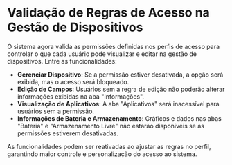 # Validação de Regras de Acesso na Gestão de Dispositivos

O sistema agora valida as permissões definidas nos perfis de acesso para controlar o que cada usuário pode visualizar e editar na gestão de dispositivos. Entre as funcionalidades:

* **Gerenciar Dispositivo**: Se a permissão estiver desativada, a opção será exibida, mas o acesso será bloqueado.
* **Edição de Campos**: Usuários sem a regra de edição não poderão alterar informações exibidas na aba "Informações".
* **Visualização de Aplicativos**: A aba "Aplicativos" será inacessível para usuários sem a permissão.
* **Informações de Bateria e Armazenamento**: Gráficos e dados nas abas "Bateria" e "Armazenamento Livre" não estarão disponíveis se as permissões estiverem desativadas.

As funcionalidades podem ser reativadas ao ajustar as regras no perfil, garantindo maior controle e personalização do acesso ao sistema.
